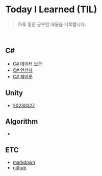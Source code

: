 # Today I Learned (TIL)
> 하루 동안 공부한 내용을 기록합니다.  
<br/>  

## C#  
- [C# 데이터 보관](./C#/데이터_보관.md)  
- [C# 연산자](./C#/C#_연산자.md)
- [C# 제어문](./C#/C#_제어문.md)
## Unity
- [20230327](./Unity/Unity_20230327.md)
## Algorithm
-
## ETC
- [markdown](./ETC/markdown.md)
- [github](./ETC/github.md)
